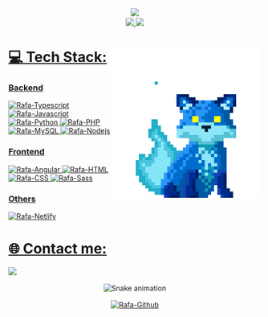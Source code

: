 <div style="display: inline_block" align="center">
  <a href="https://git.io/typing-svg"><img src="https://readme-typing-svg.demolab.com?font=Noto+Sans+Japanese&size=45&pause=900&color=2E9AFE&center=true&width=1000%&height=70&lines=Hello%2C+World!+I'm+Bruno Guilherme!"/></a>
</div>

<div style="display: inline_block" align="center">
  <a href="https://github.com/BRUNOQUI206">
  <img height="180em" src="https://github-readme-stats.vercel.app/api?username=BRUNOQUI206&show_icons=true&theme=github_dark&include_all_commits=true&count_private=true"/>
  <img height="180em" src="https://github-readme-stats.vercel.app/api/top-langs/?username=BRUNOQUI206&layout=compact&langs_count=6&theme=github_dark"/>
</div>
    
<img align="right" height="300" src="fox.gif"/>

# 💻 Tech Stack:
### Backend
<div style="display: inline_block">
  <img alt="Rafa-Typescript" src="https://img.shields.io/badge/TypeScript-007ACC?style=for-the-badge&logo=typescript&logoColor=white">
  <img alt="Rafa-Javascript" src="https://img.shields.io/badge/JavaScript-323330?style=for-the-badge&logo=javascript&logoColor=F7DF1E">
  <img alt="Rafa-Python" src="https://img.shields.io/badge/Python-14354C?style=for-the-badge&logo=python&logoColor=white">
  <img alt="Rafa-PHP" src="https://img.shields.io/badge/PHP-777BB4?style=for-the-badge&logo=php&logoColor=white">
  <img alt="Rafa-MySQL" src="https://img.shields.io/badge/MySQL-00000F?style=for-the-badge&logo=mysql&logoColor=white">
  <img alt="Rafa-Nodejs" src="https://img.shields.io/badge/Node.js-43853D?style=for-the-badge&logo=node.js&logoColor=white">
</div>

### Frontend
<div style="display: inline_block">
  <img alt="Rafa-Angular" src="https://img.shields.io/badge/Angular-DD0031?style=for-the-badge&logo=angular&logoColor=white">
  <img alt="Rafa-HTML" src="https://img.shields.io/badge/HTML5-E34F26?style=for-the-badge&logo=html5&logoColor=white">
  <img alt="Rafa-CSS" src="https://img.shields.io/badge/CSS3-1572B6?style=for-the-badge&logo=css3&logoColor=white">
  <img alt="Rafa-Sass" src="https://img.shields.io/badge/Sass-CC6699?style=for-the-badge&logo=sass&logoColor=white">
</div>

### Others
<div style="display: inline_block">
  <img alt="Rafa-Netlify" src="https://img.shields.io/badge/Netlify-00C7B7?style=for-the-badge&logo=netlify&logoColor=white">
  
</div>

##

# 🌐 Contact me:
<div style="display: inline_block">
  <a href="http://www.linkedin.com/in/brunogs-developer-full-stack" target="_blank"><img src="https://img.shields.io/badge/-LinkedIn-%230077B5?style=for-the-badge&logo=linkedin&logoColor=white" target="_blank"></a>  
</div>

<div style="display: inline_block" align="center">
  
![Snake animation](https://github.com/BRUNOQUI206/BRUNOQUI206/blob/output/github-contribution-grid-snake.svg)
</div>

<div style="display: inline_block" align="center">
  <a href="#" target="_blank"><img align="center" height="30" alt="Rafa-Github" src="https://img.shields.io/github/followers/BRUNOQUI206?style=social&label=Follow&maxAge=2592000"></a> 
</div>
